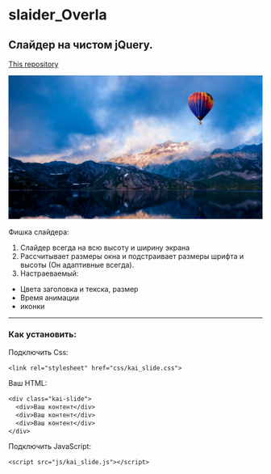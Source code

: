 # slaider_Overla
## Слайдер на чистом jQuery.
[This repository](https://github.com/AndreiKaragayr/slaider_Overla.git)

![One slide](img/overlap-slide-2-1.jpg "One slide")

Фишка слайдера:
1. Слайдер всегда на всю высоту и ширину экрана
2. Рассчитывает  размеры окна и подстраивает размеры шрифта и высоты (Он адаптивные всегда).
3. Настраеваемый:
  + Цвета заголовка и текска, размер
  + Время анимации
  + иконки
***
### Как установить:
Подключить Css:
```
<link rel="stylesheet" href="css/kai_slide.css">
```
Ваш HTML:
```
<div class="kai-slide">
  <div>Ваш контент</div>
  <div>Ваш контент</div>
  <div>Ваш контент</div>
</div>
```

Подключить JavaScript:
```
<script src="js/kai_slide.js"></script>
```
